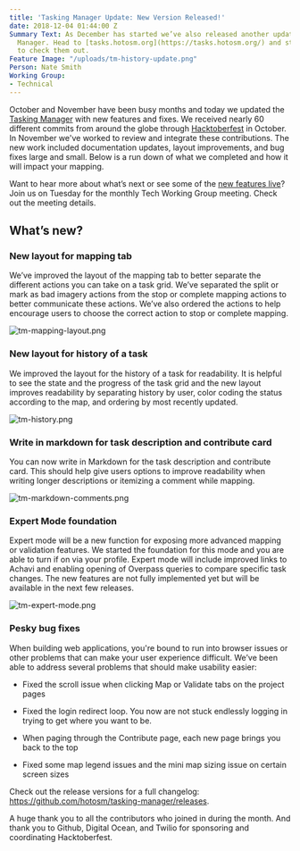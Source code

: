 ```yaml
---
title: 'Tasking Manager Update: New Version Released!'
date: 2018-12-04 01:44:00 Z
Summary Text: As December has started we’ve also released another update to the Tasking
  Manager. Head to [tasks.hotosm.org](https://tasks.hotosm.org/) and start mapping
  to check them out.
Feature Image: "/uploads/tm-history-update.png"
Person: Nate Smith
Working Group:
- Technical
---
```


October and November have been busy months and today we updated the [Tasking Manager](https://tasks.hotosm.org/) with new features and fixes. We received nearly 60 different commits from around the globe through [Hacktoberfest](https://hacktoberfest.digitalocean.com/) in October. In November we've worked to review and integrate these contributions. The new work included documentation updates, layout improvements, and bug fixes large and small. Below is a run down of what we completed and how it will impact your mapping.

Want to hear more about what’s next or see some of the [new features live](https://tasks.hotosm.org/)? Join us on Tuesday for the monthly Tech Working Group meeting. Check out the meeting details. 

## What’s new?

### New layout for mapping tab
We’ve improved the layout of the mapping tab to better separate the different actions you can take on a task grid. We’ve separated the split or mark as bad imagery actions from the stop or complete mapping actions to better communicate these actions. We’ve also ordered the actions to help encourage users to choose the correct action to stop or complete mapping.

![tm-mapping-layout.png](/uploads/tm-mapping-layout.png) 

### New layout for history of a task
We improved the layout for the history of a task for readability. It is helpful to see the state and the progress of the task grid and the new layout improves readability by separating history by user, color coding the status according to the map, and ordering by most recently updated. 

![tm-history.png](/uploads/tm-history.png)

### Write in markdown for task description and contribute card
You can now write in Markdown for the task description and contribute card. This should help give users options to improve readability when writing longer descriptions or itemizing a comment while mapping. 

![tm-markdown-comments.png](/uploads/tm-markdown-comments.png)

### Expert Mode foundation
Expert mode will be a new function for exposing more advanced mapping or validation features. We started the foundation for this mode and you are able to turn if on via your profile. Expert mode will include improved links to Achavi and enabling opening of Overpass queries to compare specific task changes. The new features are not fully implemented yet but will be available in the next few releases. 

![tm-expert-mode.png](/uploads/tm-expert-mode.png)

### Pesky bug fixes
When building web applications, you're bound to run into browser issues or other problems that can make your user experience difficult. We’ve been able to address several problems that should make usability easier: 

- Fixed the scroll issue when clicking Map or Validate tabs on the project pages

- Fixed the login redirect loop. You now are not stuck endlessly logging in trying to get where you want to be. 

- When paging through the Contribute page, each new page brings you back to the top

- Fixed some map legend issues and the mini map sizing issue on certain screen sizes 

Check out the release versions for a full changelog: https://github.com/hotosm/tasking-manager/releases. 

A huge thank you to all the contributors who joined in during the month. And thank you to Github, Digital Ocean, and Twilio for sponsoring and coordinating Hacktoberfest.